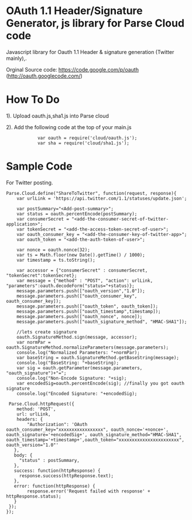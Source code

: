 OAuth 1.1 Header/Signature Generator, js library for Parse Cloud code
=================================================================

Javascript library for Oauth 1.1 Header & signature generation (Twitter mainly),.

Orginal Source code: https://code.google.com/p/oauth (http://oauth.googlecode.com/)

How To Do
=========

1). Upload oauth.js,sha1.js into Parse cloud

2). Add the following code at the top of your main.js

				var oauth = require('cloud/oauth.js');
				var sha = require('cloud/sha1.js');
				
Sample Code
===========
For Twitter posting.

	Parse.Cloud.define("ShareToTwitter", function(request, response){
    	var urlLink = 'https://api.twitter.com/1.1/statuses/update.json';
    	
    	var postSummary="<Add-post-summary>";
  		var status = oauth.percentEncode(postSummary);
  		var consumerSecret = "<add-the-consumer-secret-of-twitter-application>";
  		var tokenSecret = "<add-the-access-token-secret-of-user>";
  		var oauth_consumer_key = "<add-the-consumer-key-of-twitter-app>";
  		var oauth_token = "<add-the-auth-token-of-user>";
  		
  	    var nonce = oauth.nonce(32);
        var ts = Math.floor(new Date().getTime() / 1000);
        var timestamp = ts.toString();
        
        var accessor = {"consumerSecret" : consumerSecret, "tokenSecret":tokenSecret};
        var message = {"method" : "POST", "action": urlLink, "parameters":oauth.decodeForm("status="+status)};
        message.parameters.push(["oauth_version","1.0"]);
        message.parameters.push(["oauth_consumer_key", oauth_consumer_key]);
        message.parameters.push(["oauth_token", oauth_token]);
        message.parameters.push(["oauth_timestamp",timestamp]);
        message.parameters.push(["oauth_nonce", nonce]);
        message.parameters.push(["oauth_signature_method", "HMAC-SHA1"]);
        
        //lets create signature
        oauth.SignatureMethod.sign(message, accessor);
        var normPar = oauth.SignatureMethod.normalizeParameters(message.parameters);
        console.log("Normalized Parameters: "+normPar);
        var baseString = oauth.SignatureMethod.getBaseString(message);
        console.log("BaseString: "+baseString);
        var sig = oauth.getParameter(message.parameters, "oauth_signature")+"=";
        console.log("Non-Encode Signature: "+sig);
        var encodedSig=oauth.percentEncode(sig); //finally you got oauth signature
        console.log("Encoded Signature: "+encodedSig);
    
     Parse.Cloud.httpRequest({
        method: 'POST',
        url: urlLink,
        headers: {
	        "Authorization": 'OAuth oauth_consumer_key="xxxxxxxxxxxxxxxxx", oauth_nonce='+nonce+', oauth_signature='+encodedSig+', oauth_signature_method="HMAC-SHA1", oauth_timestamp='+timestamp+',oauth_token="xxxxxxxxxxxxxxxxxxxxxxx", oauth_version="1.0"'
       },
       body: {
      	 "status" : postSummary,      
       },
       success: function(httpResponse) {
      	 response.success(httpResponse.text);
       },
       error: function(httpResponse) {
        	response.error('Request failed with response' + httpResponse.status);
       }
     });
    });
